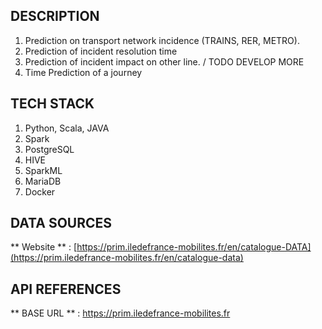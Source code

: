 ## DESCRIPTION

1. Prediction on transport network incidence (TRAINS, RER, METRO).
2. Prediction of incident resolution time
3. Prediction of incident impact on other line. / TODO DEVELOP MORE
4. Time Prediction of a journey

## TECH STACK

1. Python, Scala, JAVA
2. Spark
3. PostgreSQL
4. HIVE
5. SparkML
6. MariaDB
7. Docker

## DATA SOURCES

** Website ** : [https://prim.iledefrance-mobilites.fr/en/catalogue-DATA](https://prim.iledefrance-mobilites.fr/en/catalogue-data)

## API REFERENCES

** BASE URL ** : https://prim.iledefrance-mobilites.fr
